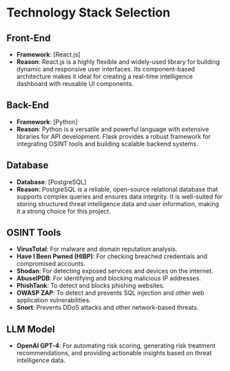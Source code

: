 # Technology Stack Selection

## Front-End
- **Framework**: [React.js]
- **Reason**: React.js is a highly flexible and widely-used library for building dynamic and responsive   user interfaces. Its component-based architecture makes it ideal for creating a real-time intelligence dashboard with reusable UI components.

## Back-End
- **Framework**: [Python]
- **Reason**: Python is a versatile and powerful language with extensive libraries for API development. Flask provides a robust framework for integrating OSINT tools and building scalable backend systems.

## Database
- **Database**: [PostgreSQL]
- **Reason**: PostgreSQL is a reliable, open-source relational database that supports complex queries and ensures data integrity. It is well-suited for storing structured threat intelligence data and user information, making it a strong choice for this project.

## OSINT Tools
- **VirusTotal**: For malware and domain reputation analysis.
- **Have I Been Pwned (HIBP)**: For checking breached credentials and compromised accounts.
- **Shodan**: For detecting exposed services and devices on the internet.
- **AbuseIPDB**: For identifying and blocking malicious IP addresses.
- **PhishTank**: To detect and blocks phishing websites.
- **OWASP ZAP**: To detect and prevents SQL injection and other web application vulnerabilities.
- **Snort**: Prevents DDoS attacks and other network-based threats.

## LLM Model
- **OpenAI GPT-4**: For automating risk scoring, generating risk treatment recommendations, and providing actionable insights based on threat intelligence data.